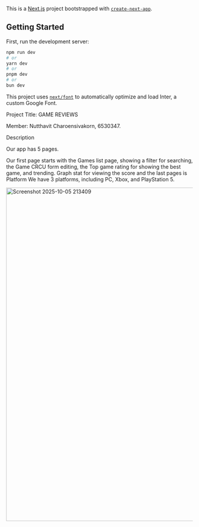 This is a [Next.js](https://nextjs.org) project bootstrapped with [`create-next-app`](https://github.com/vercel/next.js/tree/canary/packages/create-next-app).


## Getting Started

First, run the development server:

```bash
npm run dev
# or
yarn dev
# or
pnpm dev
# or
bun dev
```

This project uses [`next/font`](https://nextjs.org/docs/basic-features/font-optimization) to automatically optimize and load Inter, a custom Google Font.





Project Title: GAME REVIEWS

Member: Nutthavit Charoensivakorn, 6530347.
 
 

Description

Our app has 5 pages.

Our first page starts with the Games list page, showing a filter for searching, the Game CRCU form editing, the Top game rating for showing the best game, and trending. Graph stat for viewing the score and the last pages is Platform
We have 3 platforms, including PC, Xbox, and PlayStation 5.

<img width="900" height="900" alt="Screenshot 2025-10-05 213409" src="https://github.com/user-attachments/assets/3455c457-ba34-4314-8c43-47a5735ef0a0" />

